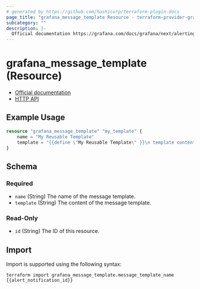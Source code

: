 ```yaml
---
# generated by https://github.com/hashicorp/terraform-plugin-docs
page_title: "grafana_message_template Resource - terraform-provider-grafana"
subcategory: ""
description: |-
  Official documentation https://grafana.com/docs/grafana/next/alerting/contact-points/message-templating/HTTP API https://grafana.com/docs/grafana/next/developers/http_api/alerting_provisioning/#templates
---
```


# grafana_message_template (Resource)

* [Official documentation](https://grafana.com/docs/grafana/next/alerting/contact-points/message-templating/)
* [HTTP API](https://grafana.com/docs/grafana/next/developers/http_api/alerting_provisioning/#templates)

## Example Usage

```terraform
resource "grafana_message_template" "my_template" {
    name = "My Reusable Template"
    template = "{{define \"My Reusable Template\" }}\n template content\n{{ end }}"
}
```

<!-- schema generated by tfplugindocs -->
## Schema

### Required

- `name` (String) The name of the message template.
- `template` (String) The content of the message template.

### Read-Only

- `id` (String) The ID of this resource.

## Import

Import is supported using the following syntax:

```shell
terraform import grafana_message_template.message_template_name {{alert_notification_id}}
```
